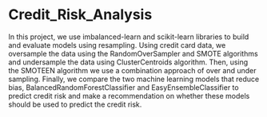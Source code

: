 # Credit_Risk_Analysis
In this project, we use imbalanced-learn and scikit-learn libraries to build and evaluate models using resampling. Using credit card data, we oversample the data using the RandomOverSampler and SMOTE algorithms and undersample the data using ClusterCentroids algorithm. Then, using the SMOTEEN algorithm we use a combination approach of over and under sampling. Finally, we compare the two machine learning models that reduce bias, BalancedRandomForestClassifier and EasyEnsembleClassifier to predict credit risk and make a recommendation on whether these models should be used to predict the credit risk.
